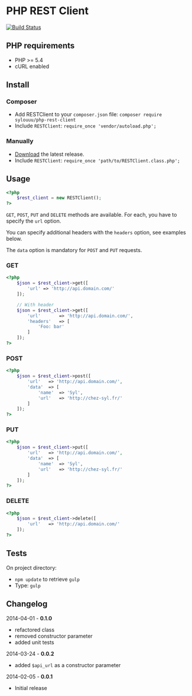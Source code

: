 # PHP REST Client

[![Build Status](https://travis-ci.org/sylouuu/php-rest-client.png)](https://travis-ci.org/sylouuu/php-rest-client)

## PHP requirements

* PHP >= 5.4
* cURL enabled

## Install

### Composer

* Add RESTClient to your ```composer.json``` file: ```composer require sylouuu/php-rest-client```
* Include ```RESTClient```: ```require_once 'vendor/autoload.php';```

### Manually

* [Download](https://github.com/sylouuu/php-rest-client/releases) the latest release.
* Include ```RESTClient```: ```require_once 'path/to/RESTClient.class.php';```

## Usage

```php
<?php
    $rest_client = new RESTClient();
?>
```

```GET```, ```POST```, ```PUT``` and ```DELETE``` methods are available. For each, you have to specify the ```url``` option.

You can specify additional headers with the ```headers``` option, see examples below.

The ```data``` option is mandatory for  ```POST``` and ```PUT``` requests.

### GET

```php
<?php
    $json = $rest_client->get([
        'url' => 'http://api.domain.com/'
    ]);

    // With header
    $json = $rest_client->get([
        'url'       => 'http://api.domain.com/',
        'headers'   => [
            'Foo: bar'
        ]
    ]);
?>
```

### POST

```php
<?php
    $json = $rest_client->post([
        'url'   => 'http://api.domain.com/',
        'data'  => [
            'name'  => 'Syl',
            'url'   => 'http://chez-syl.fr/'
        ]
    ]);
?>
```

### PUT

```php
<?php
    $json = $rest_client->put([
        'url'   => 'http://api.domain.com/',
        'data'  => [
            'name'  => 'Syl',
            'url'   => 'http://chez-syl.fr/'
        ]
    ]);
?>
```

### DELETE

```php
<?php
    $json = $rest_client->delete([
        'url'   => 'http://api.domain.com/'
    ]);
?>
```

## Tests

On project directory:

* ```npm update``` to retrieve ```gulp```
* Type: ```gulp```

## Changelog

2014-04-01 - **0.1.0**

* refactored class
* removed constructor parameter
* added unit tests

2014-03-24 - **0.0.2**

* added ```$api_url``` as a constructor parameter

2014-02-05 - **0.0.1**

* Initial release
